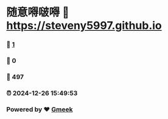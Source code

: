 # 随意嘚啵嘚 :link: https://steveny5997.github.io 
### :page_facing_up: [1](https://steveny5997.github.io/tag.html) 
### :speech_balloon: 0 
### :hibiscus: 497 
### :alarm_clock: 2024-12-26 15:49:53 
### Powered by :heart: [Gmeek](https://github.com/Meekdai/Gmeek)
